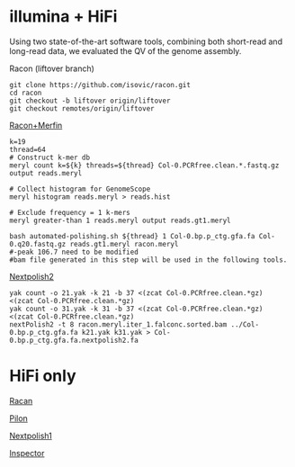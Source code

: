 # illumina + HiFi   

Using two state-of-the-art software tools, combining both short-read and long-read data, we evaluated the QV of the genome assembly.   

Racon (liftover branch)  
```
git clone https://github.com/isovic/racon.git
cd racon
git checkout -b liftover origin/liftover
git checkout remotes/origin/liftover
```
[Racon+Merfin](https://github.com/arangrhie/T2T-Polish/tree/master/automated_polishing)
```
k=19
thread=64
# Construct k-mer db
meryl count k=${k} threads=${thread} Col-0.PCRfree.clean.*.fastq.gz output reads.meryl

# Collect histogram for GenomeScope
meryl histogram reads.meryl > reads.hist

# Exclude frequency = 1 k-mers
meryl greater-than 1 reads.meryl output reads.gt1.meryl

bash automated-polishing.sh ${thread} 1 Col-0.bp.p_ctg.gfa.fa Col-0.q20.fastq.gz reads.gt1.meryl racon.meryl
#-peak 106.7 need to be modified
#bam file generated in this step will be used in the following tools.
```
[Nextpolish2](https://github.com/Nextomics/NextPolish2)
```
yak count -o 21.yak -k 21 -b 37 <(zcat Col-0.PCRfree.clean.*gz)  <(zcat Col-0.PCRfree.clean.*gz)
yak count -o 31.yak -k 31 -b 37 <(zcat Col-0.PCRfree.clean.*gz)  <(zcat Col-0.PCRfree.clean.*gz)
nextPolish2 -t 8 racon.meryl.iter_1.falconc.sorted.bam ../Col-0.bp.p_ctg.gfa.fa k21.yak k31.yak > Col-0.bp.p_ctg.gfa.fa.nextpolish2.fa
```

# HiFi only

[Racan](https://github.com/lbcb-sci/racon)

[Pilon](https://github.com/broadinstitute/pilon)

[Nextpolish1](https://github.com/Nextomics/NextPolish)

[Inspector](https://github.com/Maggi-Chen/Inspector)
